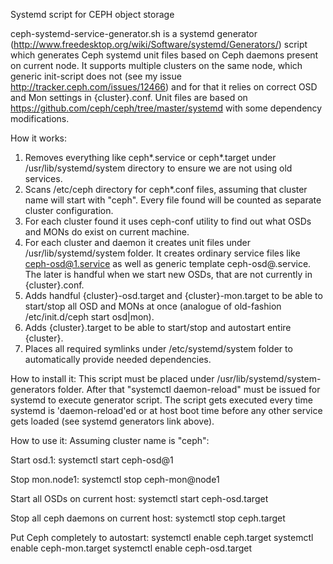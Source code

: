 Systemd script for CEPH object storage

ceph-systemd-service-generator.sh is a systemd generator (http://www.freedesktop.org/wiki/Software/systemd/Generators/) script which generates Ceph systemd unit files based on Ceph daemons present on current node. It supports multiple clusters on the same node, which generic init-script does not (see my issue http://tracker.ceph.com/issues/12466) and for that it relies on correct OSD and Mon settings in {cluster}.conf.
Unit files are based on https://github.com/ceph/ceph/tree/master/systemd with some dependency modifications.

How it works:
1) Removes everything like ceph*.service or ceph*.target under /usr/lib/systemd/system directory to ensure we are not using old services.
2) Scans /etc/ceph directory for ceph*.conf files, assuming that cluster name will start with "ceph". Every file found will be counted as separate cluster configuration.
3) For each cluster found it uses ceph-conf utility to find out what OSDs and MONs do exist on current machine.
4) For each cluster and daemon it creates unit files under /usr/lib/systemd/system folder. It creates ordinary service files like ceph-osd@1.service as well as generic template ceph-osd@.service. The later is handful when we start new OSDs, that are not currently in {cluster}.conf.
5) Adds handful {cluster}-osd.target and {cluster}-mon.target to be able to start/stop all OSD and MONs at once (analogue of old-fashion /etc/init.d/ceph start osd|mon).
6) Adds {cluster}.target to be able to start/stop and autostart entire {cluster}.
7) Places all required symlinks under /etc/systemd/system folder to automatically provide needed dependencies.

How to install it:
This script must be placed under /usr/lib/systemd/system-generators folder. After that "systemctl daemon-reload" must be issued for systemd to execute generator script. The script gets executed every time systemd is 'daemon-reload'ed or at host boot time before any other service gets loaded (see systemd generators link above).

How to use it:
Assuming cluster name is "ceph":

Start osd.1:
systemctl start ceph-osd@1

Stop mon.node1:
systemctl stop ceph-mon@node1

Start all OSDs on current host:
systemctl start ceph-osd.target

Stop all ceph daemons on current host:
systemctl stop ceph.target

Put Ceph completely to autostart:
systemctl enable ceph.target
systemctl enable ceph-mon.target
systemctl enable ceph-osd.target
